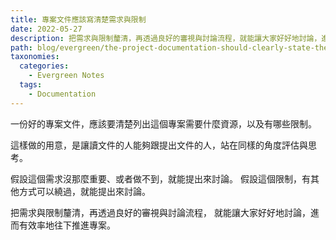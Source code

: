 ```yaml
---
title: 專案文件應該寫清楚需求與限制
date: 2022-05-27
description: 把需求與限制釐清，再透過良好的審視與討論流程，就能讓大家好好地討論，進而有效率地往下推進專案。
path: blog/evergreen/the-project-documentation-should-clearly-state-the-requirements-and-limitations
taxonomies:
  categories: 
    - Evergreen Notes
  tags: 
    - Documentation
---
```


一份好的專案文件，應該要清楚列出這個專案需要什麼資源，以及有哪些限制。

這樣做的用意，是讓讀文件的人能夠跟提出文件的人，站在同樣的角度評估與思考。

假設這個需求沒那麼重要、或者做不到，就能提出來討論。
假設這個限制，有其他方式可以繞過，就能提出來討論。

把需求與限制釐清，再透過良好的審視與討論流程，
就能讓大家好好地討論，進而有效率地往下推進專案。